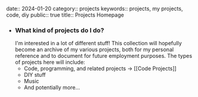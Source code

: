 date:: 2024-01-20
category:: projects
keywords:: projects, my projects, code, diy
public:: true
title:: Projects Homepage

- ### What kind of projects do I do?
  I'm interested in a lot of different stuff! This collection will hopefully become an archive of my various projects, both for my personal reference and to document for future employment purposes. The types of projects here will include:
	- Code, programming, and related projects -> [[Code Projects]]
	- DIY stuff
	- Music
	- And potentially more...